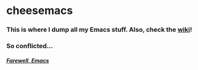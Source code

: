 # cheesemacs
### This is where I dump all my Emacs stuff. Also, check the [wiki](https://github.com/cheeze2000/cheesemacs/wiki)!

### So conflicted...
##### [Farewell, Emacs](https://github.com/cheeze2000/cheesemacs/wiki/06:-Farewell)
